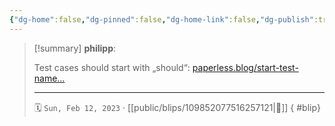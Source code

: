 ```yaml
---
{"dg-home":false,"dg-pinned":false,"dg-home-link":false,"dg-publish":true,"tags":["dgblip"],"disabled rules":["yaml-title","yaml-title-alias","file-name-heading"],"title":"philipp on mastodon @ 2023-02-12","created-date":"2023-02-12T13:47:58","id":109852077516257120,"updated-date":"2025-05-02T08:50:43","dg-path":"blips/109852077516257121.md","permalink":"/blips/109852077516257121/","dgPassFrontmatter":true}
---
```


> [!summary] **philipp**:
>
> Test cases should start with „should“: [paperless.blog/start-test-name…](https://paperless.blog/start-test-names-with-should)
> - - -
>
> 🗓️ `Sun, Feb 12, 2023` · [[public/blips/109852077516257121\|🔗]]
{ #blip}

